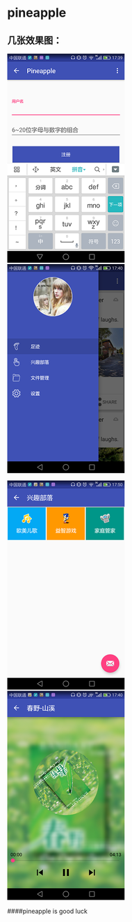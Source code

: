 # pineapple



## 几张效果图：

![guide one](art/guide_one.png)    ![guide two](art/guide_two.png)

![guide four](art/guide_four.png)    ![guide three](art/guide_three.png)  



####pineapple is good luck


